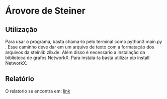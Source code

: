 # Árovore de Steiner
## Utilização
Para usar o programa, basta chama-lo pelo terminal como python3 main.py <caminho>. Esse caminho deve dar em um arquivo de texto com
a formatação dos arquivos da steinlib.zib.de.
Além disso é necessario a instalação da biblioteca de grafos NetworkX. Para instala-la basta utilizar pip install NetworkX.

## Relatório
O relatorio se encontra em: [link](relatorio/Árvore_de_Steiner.pdf)
